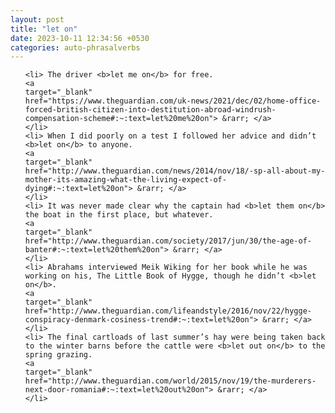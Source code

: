 ```yaml
---
layout: post
title: "let on"
date: 2023-10-11 12:34:56 +0530
categories: auto-phrasalverbs
---
```

<ol>

    <li> The driver <b>let me on</b> for free.
    <a 
    target="_blank" 
    href="https://www.theguardian.com/uk-news/2021/dec/02/home-office-forced-british-citizen-into-destitution-abroad-windrush-compensation-scheme#:~:text=let%20me%20on"> &rarr; </a>
    </li>
    <li> When I did poorly on a test I followed her advice and didn’t <b>let on</b> to anyone.
    <a 
    target="_blank" 
    href="http://www.theguardian.com/news/2014/nov/18/-sp-all-about-my-mother-its-amazing-what-the-living-expect-of-dying#:~:text=let%20on"> &rarr; </a>
    </li>
    <li> It was never made clear why the captain had <b>let them on</b> the boat in the first place, but whatever.
    <a 
    target="_blank" 
    href="http://www.theguardian.com/society/2017/jun/30/the-age-of-banter#:~:text=let%20them%20on"> &rarr; </a>
    </li>
    <li> Abrahams interviewed Meik Wiking for her book while he was working on his, The Little Book of Hygge, though he didn’t <b>let on</b>.
    <a 
    target="_blank" 
    href="http://www.theguardian.com/lifeandstyle/2016/nov/22/hygge-conspiracy-denmark-cosiness-trend#:~:text=let%20on"> &rarr; </a>
    </li>
    <li> The final cartloads of last summer’s hay were being taken back to the winter barns before the cattle were <b>let out on</b> to the spring grazing.
    <a 
    target="_blank" 
    href="http://www.theguardian.com/world/2015/nov/19/the-murderers-next-door-romania#:~:text=let%20out%20on"> &rarr; </a>
    </li>